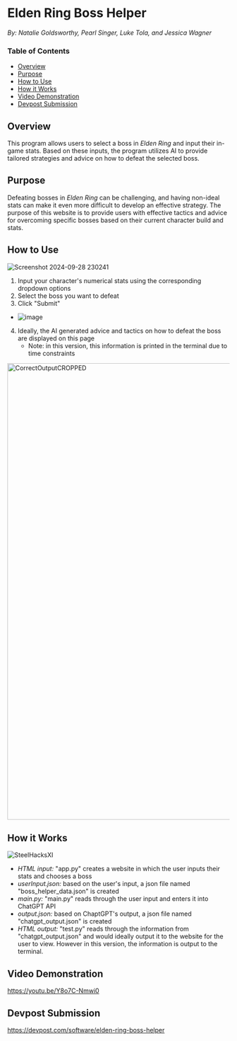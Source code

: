# Elden Ring Boss Helper
*By: Natalie Goldsworthy, Pearl Singer, Luke Tola, and Jessica Wagner*
### Table of Contents
- [Overview](#overview)
- [Purpose](#purpose)
- [How to Use](#how-to-use)
- [How it Works](#how-it-works)
- [Video Demonstration](#video-demonstration)
- [Devpost Submission](#devpost-submission)

## Overview
This program allows users to select a boss in *Elden Ring* and input their in-game stats. Based on these inputs, the program utilizes AI to provide tailored strategies and advice on how to defeat the selected boss.

## Purpose
Defeating bosses in *Elden Ring* can be challenging, and having non-ideal stats can make it even more difficult to develop an effective strategy. The purpose of this website is to provide users with effective tactics and advice for overcoming specific bosses based on their current character build and stats.

## How to Use
![Screenshot 2024-09-28 230241](https://github.com/user-attachments/assets/4142211e-88b0-4cb0-a03b-511cdad5c54d)
1. Input your character's numerical stats using the corresponding dropdown options
2. Select the boss you want to defeat
3. Click "Submit"
- ![image](https://github.com/user-attachments/assets/e5301adc-773e-461c-b832-a7838d78f690)
4. Ideally, the AI generated advice and tactics on how to defeat the boss are displayed on this page
   - Note: in this version, this information is printed in the terminal due to time constraints
<img width="1032" alt="CorrectOutputCROPPED" src="https://github.com/user-attachments/assets/c0820926-2b63-4442-8904-94170dcb0c39">


## How it Works
![SteelHacksXI](https://github.com/user-attachments/assets/ace829f7-c342-4cdd-ab89-f6c81fe49d73)
- *HTML input:* "app.py" creates a website in which the user inputs their stats and chooses a boss
- *userInput.json:* based on the user's input, a json file named "boss_helper_data.json" is created
- *main.py:* "main.py" reads through the user input and enters it into ChatGPT API
- *output.json:* based on ChaptGPT's output, a json file named "chatgpt_output.json" is created
- *HTML output:* "test.py" reads through the information from "chatgpt_output.json" and would ideally output it to the website for the user to view. However in this version, the information is output to the terminal.

## Video Demonstration
https://youtu.be/Y8o7C-Nmwi0

## Devpost Submission
https://devpost.com/software/elden-ring-boss-helper
